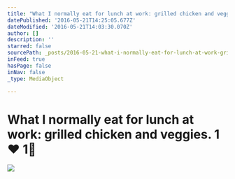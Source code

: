 ```yaml
---
title: "What I normally eat for lunch at work: grilled chicken and veggies. 1❤️ 1\uD83D\uDC9A"
datePublished: '2016-05-21T14:25:05.677Z'
dateModified: '2016-05-21T14:03:30.070Z'
author: []
description: ''
starred: false
sourcePath: _posts/2016-05-21-what-i-normally-eat-for-lunch-at-work-grilled-chicken-and-v.md
inFeed: true
hasPage: false
inNav: false
_type: MediaObject

---
```

# What I normally eat for lunch at work: grilled chicken and veggies. 1❤️ 1💚
![](https://the-grid-user-content.s3-us-west-2.amazonaws.com/4f9b6590-cad4-4cc6-be52-5a518c8bb26e.jpg)